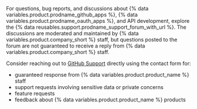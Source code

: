 For questions, bug reports, and discussions about {% data variables.product.prodname_github_apps %},  {% data variables.product.prodname_oauth_apps %}, and API development, explore the  {% data reusables.support.prodname_support_forum_with_url %}. The discussions are moderated and maintained by {% data variables.product.company_short %} staff, but questions posted to the forum are not guaranteed to receive a reply from {% data variables.product.company_short %} staff.

Consider reaching out to [GitHub Support](https://support.github.com/) directly using the contact form for:
- guaranteed response from {% data variables.product.product_name %} staff
- support requests involving sensitive data or private concerns
- feature requests
- feedback about {% data variables.product.product_name %} products
